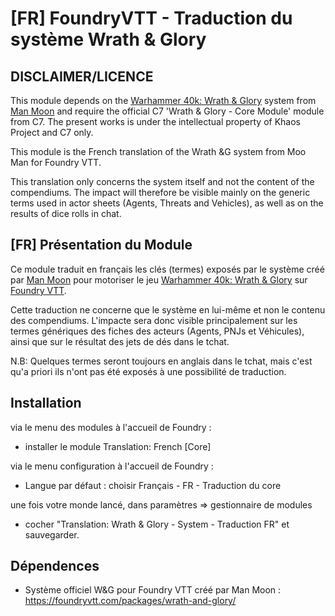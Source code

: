 # [FR] FoundryVTT - Traduction du système Wrath & Glory

## DISCLAIMER/LICENCE

This module depends on the [Warhammer 40k: Wrath & Glory](https://foundryvtt.com/packages/wrath-and-glory/) system from [Man Moon](https://github.com/moo-man) and require the official C7 'Wrath & Glory - Core Module' module from C7. The present works is under the intellectual property of Khaos Project and C7 only.

This module is the French translation of the Wrath &G system from Moo Man for Foundry VTT.

This translation only concerns the system itself and not the content of the compendiums.
The impact will therefore be visible mainly on the generic terms used in actor sheets (Agents, Threats and Vehicles), as well as on the results of dice rolls in chat.


## [FR] Présentation du Module

 Ce module traduit en français les clés (termes) exposés par le système créé par [Man Moon](https://github.com/moo-man) pour motoriser le jeu [Warhammer 40k: Wrath & Glory](https://cubicle7games.com/warhammer-40k-wrath-and-glory-rpgs) sur [Foundry VTT](https://foundryvtt.com/).

 Cette traduction ne concerne que le système en lui-même et non le contenu des compendiums.
 L'impacte sera donc visible principalement sur les termes génériques des fiches des acteurs (Agents, PNJs et Véhicules), ainsi que sur le résultat des jets de dés dans le tchat.

 N.B: Quelques termes seront toujours en anglais dans le tchat, mais c'est qu'a priori ils n'ont pas été exposés à une possibilité de traduction.

## Installation

via le menu des modules à l'accueil de Foundry :
 - installer le module Translation: French [Core]

via le menu configuration à l'accueil de Foundry :
 - Langue par défaut : choisir Français - FR - Traduction du core

une fois votre monde lancé, dans paramètres => gestionnaire de modules
 - cocher "Translation: Wrath & Glory - System - Traduction FR" et sauvegarder.

## Dépendences

 - Système officiel W&G pour Foundry VTT créé par Man Moon : https://foundryvtt.com/packages/wrath-and-glory/